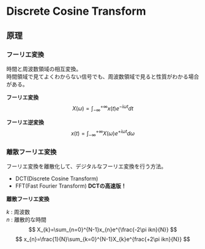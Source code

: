 # Discrete Cosine Transform

## 原理

### フーリエ変換

時間と周波数領域の相互変換。  
時間領域で見てよくわからない信号でも、周波数領域で見ると性質がわかる場合がある。

**フーリエ変換**
$$
X(\omega) = \int_{-\infty}^{+\infty} x(t)e^{-i \omega t}dt
$$

**フーリエ逆変換**　
$$
x(t) = \int_{-\infty}^{+\infty} X(\omega)e^{+i \omega t}d\omega
$$

### 離散フーリエ変換

フーリエ変換を離散化して、デジタルなフーリエ変換を行う方法。

* DCT(Discrete Cosine Transform)
* FFT(Fast Fourier Transform) **DCTの高速版！**

**離散フーリエ変換**

$k$ : 周波数  
$n$ : 離散的な時間  
$$
X_{k}=\sum_{n=0}^{N-1}x_{n}e^{\frac{-2\pi ikn}{N}}
$$
$$
x_{n}=\frac{1}{N}\sum_{k=0}^{N-1}X_{k}e^{frac{+2\pi ikn}{N}}
$$
